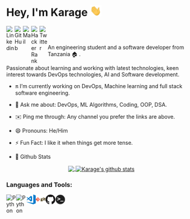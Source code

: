 # Hey, I'm Karage <img src="https://raw.githubusercontent.com/rudrajit1729/rudrajit1729/master/static/gifs/Hi.gif" width="30px">

<a href="https://www.linkedin.com/in/joseph-karage-3b5966186/">
  <img align="left" alt=" Linkedin" width="22px" src="https://cdn.jsdelivr.net/npm/simple-icons@v3/icons/linkedin.svg" />
</a>
<a href="https://github.com/Jkarage">
  <img align="left" alt=" GitHub" width="22px" src="https://cdn.jsdelivr.net/npm/simple-icons@v3/icons/github.svg" />
</a>
<a href="mailto:josephbkarage@gmail.com">
  <img align="left" alt=" Mail" width="22px" src="https://cdn.jsdelivr.net/npm/simple-icons@v3/icons/gmail.svg" />
</a>
<a href="https://www.hackerrank.com/jkarage">
  <img align="left" alt=" HackerRank" width="22px" src="https://cdn.jsdelivr.net/npm/simple-icons@v3/icons/hackerrank.svg" />
</a>
<a href="https://www.twitter.com/janjosy">
  <img align="left" alt=" Twitter" width="22px" src="https://cdn.jsdelivr.net/npm/simple-icons@v3/icons/twitter.svg" />
</a>
<br></br>

An engineering student and a software developer from Tanzania 🏠 .

Passionate about learning and working with latest technologies, keen interest towards DevOps technologies, AI and Software development.

 - 🔛 I’m currently working on DevOps, Machine learning and full stack software engineering.
 - 💬 Ask me about: DevOps, ML Algorithms, Coding, OOP, DSA.
 - ✉️ Ping me through: Any channel you prefer the links are above.
 - 😄 Pronouns: He/Him
 - ⚡ Fun Fact: I like it when things get more tense. 

-  🌻 Github Stats

<p align="center">
<a href="https://github.com/jkarage">
  <img align="center" src="https://github-readme-stats.vercel.app/api/top-langs/?username=jkarage&layout=compact&theme=highcontrast" />
  <img align="center" src="https://github-readme-stats.vercel.app/api?username=jkarage&show_icons=true&theme=highcontrast" alt="Karage's github stats"/>
</a></p>


### Languages and Tools:
<img align="left" alt="Python" width="26px" src="https://cdn3.iconfinder.com/data/icons/logos-and-brands-adobe/512/267_Python-512.png" />
<img align="left" alt="Python" width="26px" src="https://user-images.githubusercontent.com/42747200/46140125-da084900-c26d-11e8-8ea7-c45ae6306309.png" />
<img align="left" alt="Visual Studio Code" width="26px" src="https://raw.githubusercontent.com/github/explore/80688e429a7d4ef2fca1e82350fe8e3517d3494d/topics/visual-studio-code/visual-studio-code.png" />
<!-- <img align="left" alt="HTML5" width="26px" src="https://raw.githubusercontent.com/github/explore/80688e429a7d4ef2fca1e82350fe8e3517d3494d/topics/html/html.png" />
<img align="left" alt="CSS3" width="26px" src="https://raw.githubusercontent.com/github/explore/80688e429a7d4ef2fca1e82350fe8e3517d3494d/topics/css/css.png" /> -->
<img align="left" alt="Git" width="26px" src="https://raw.githubusercontent.com/github/explore/80688e429a7d4ef2fca1e82350fe8e3517d3494d/topics/git/git.png" />
<img align="left" alt="GitHub" width="26px" src="https://raw.githubusercontent.com/github/explore/78df643247d429f6cc873026c0622819ad797942/topics/github/github.png" />
<img align="left" alt="Terminal" width="26px" src="https://raw.githubusercontent.com/github/explore/80688e429a7d4ef2fca1e82350fe8e3517d3494d/topics/terminal/terminal.png" />



